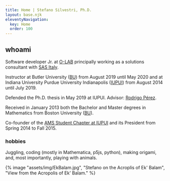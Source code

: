 ```yaml
---
title: Home | Stefano Silvestri, Ph.D.
layout: base.njk
eleventyNavigation:
  key: Home
  order: 100
---
```


## whoami

Software developer Jr. at [O-LAB](https://olab-studio.com) principally working as a solutions consultant with [SAS Italy](https://www.sas.com/it_it/home.html).

Instructor at Butler University ([BU](https://www.butler.edu)) from August 2019 until May 2020 and at Indiana University Purdue University Indianapolis ([IUPUI](https://www.iupui.edu/)) from August 2014 until July 2019.

Defended the Ph.D. thesis in May 2019 at IUPUI. Advisor: [Rodrigo P&eacute;rez](https://math.iupui.edu/~rodperez/).

Received in January 2013 both the Bachelor and Master degrees in Mathematics from Boston University ([BU](https://www.bu.edu/)).

Co-founder of the [AMS Student Chapter at IUPUI](https://sites.google.com/view/ams-iupui) and its President from Spring 2014 to Fall 2015.

### hobbies

Juggling, coding (mostly in Mathematica, p5js, python), making origami, and, most importantly, playing with animals.

{% image "assets/img/EkBalam.jpg", "Stefano on the Acroplis of Ek' Balam", "View from the Acropolis of Ek' Balam." %}